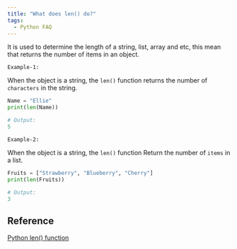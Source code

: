 ```yaml
---
title: "What does len() do?"
tags:
  - Python FAQ
---
```


It is used to determine the length of a string, list, array and etc, this mean that returns the number of items in an object.

`Example-1:`

When the object is a string, the `len()` function returns the number of `characters` in the string.

```python
Name = "Ellie"
print(len(Name))

# Output:
5
```

`Example-2:`

When the object is a string, the `len()` function Return the number of `items` in a list.

```python
Fruits = ["Strawberry", "Blueberry", "Cherry"]
print(len(Fruits))

# Output:
3
```

## Reference

[Python len() function](https://www.w3schools.com/python/ref_func_len.asp)